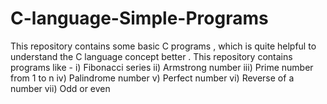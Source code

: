 # C-language-Simple-Programs
This repository contains some basic C programs , which is quite helpful to understand the C language concept better . 
This repository contains programs like - i) Fibonacci series 
                                        ii) Armstrong number
                                        iii) Prime number from 1 to n
                                        iv) Palindrome number
                                        v) Perfect number
                                        vi) Reverse of a number
                                        vii) Odd or even 
